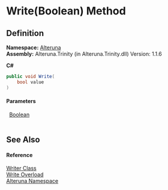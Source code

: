# Write(Boolean) Method




## Definition
**Namespace:** <a href="N_Alteruna">Alteruna</a>  
**Assembly:** Alteruna.Trinity (in Alteruna.Trinity.dll) Version: 1.1.6

**C#**
``` C#
public void Write(
	bool value
)
```



#### Parameters
<dl><dt>  <a href="https://learn.microsoft.com/dotnet/api/system.boolean" target="_blank" rel="noopener noreferrer">Boolean</a></dt><dd> </dd></dl>

## See Also


#### Reference
<a href="T_Alteruna_Writer">Writer Class</a>  
<a href="Overload_Alteruna_Writer_Write">Write Overload</a>  
<a href="N_Alteruna">Alteruna Namespace</a>  
